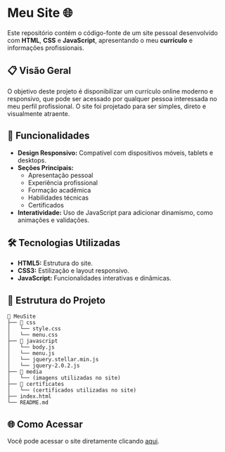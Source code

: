 # Meu Site 🌐

Este repositório contém o código-fonte de um site pessoal desenvolvido com **HTML**, **CSS** e **JavaScript**, apresentando o meu **currículo** e informações profissionais.

## 📋 Visão Geral

O objetivo deste projeto é disponibilizar um currículo online moderno e responsivo, que pode ser acessado por qualquer pessoa interessada no meu perfil profissional. O site foi projetado para ser simples, direto e visualmente atraente.

## 🚀 Funcionalidades

- **Design Responsivo:** Compatível com dispositivos móveis, tablets e desktops.  
- **Seções Principais:**
  - Apresentação pessoal
  - Experiência profissional
  - Formação acadêmica
  - Habilidades técnicas
  - Certificados
- **Interatividade:** Uso de JavaScript para adicionar dinamismo, como animações e validações.

## 🛠️ Tecnologias Utilizadas

- **HTML5:** Estrutura do site.  
- **CSS3:** Estilização e layout responsivo.  
- **JavaScript:** Funcionalidades interativas e dinâmicas.

## 📂 Estrutura do Projeto

```plaintext
📁 MeuSite
├── 📁 css
│   └── style.css
│   └── menu.css
├── 📁 javascript
│   └── body.js
│   └── menu.js
│   └── jquery.stellar.min.js
│   └── jquery-2.0.2.js
├── 📁 media
│   └── (imagens utilizadas no site)
├── 📁 certificates
│   └── (certificados utilizadas no site)
├── index.html
└── README.md
```

## 🌐 Como Acessar

Você pode acessar o site diretamente clicando [aqui](https://bbeltrame01.github.io/MeuSite/).
